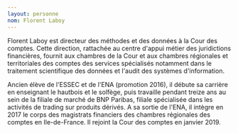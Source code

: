 ```yaml
---
layout: personne
nom: Florent Laboy
---
```


Florent Laboy est directeur des méthodes et des données à la Cour des comptes. Cette direction, rattachée au centre d'appui métier des juridictions financières, fournit aux chambres de la Cour et aux chambres régionales et territoriales des comptes des services spécialisés notamment dans le traitement scientifique des données et l'audit des systèmes d'information.

Ancien élève de l'ESSEC et de l'ENA (promotion 2016), il débute sa carrière en enseignant le hautbois et le solfège, puis travaille pendant treize ans au sein de la filiale de marché de BNP Paribas, filiale spécialisée dans les activités de trading sur produits dérivés. A sa sortie de l'ENA, il intègre en 2017 le corps des magistrats financiers des chambres régionales des comptes en Ile-de-France. Il rejoint la Cour des comptes en janvier 2019.